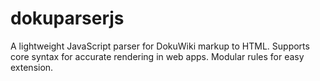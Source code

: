 # dokuparserjs
A lightweight JavaScript parser for DokuWiki markup to HTML. Supports core syntax for accurate rendering in web apps. Modular rules for easy extension.
